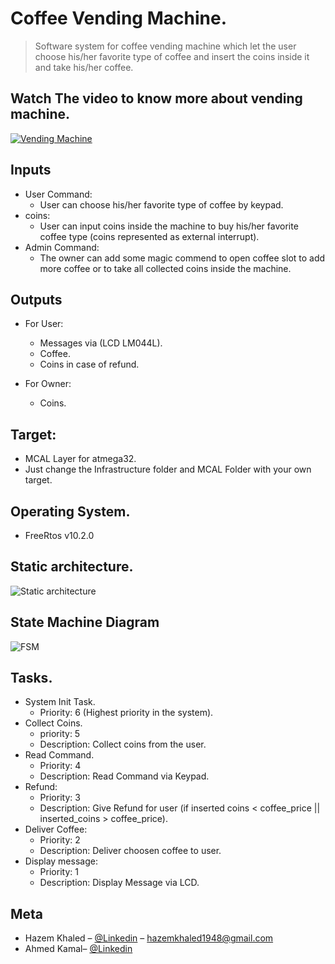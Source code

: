 # Coffee Vending Machine.
> Software system for coffee vending machine which let the user choose his/her favorite type of coffee and insert the coins inside it and take his/her coffee. 

## Watch The video to know more about vending machine.
[![Vending Machine](https://img.youtube.com/vi/2YR-EYTD62M/0.jpg)](https://www.youtube.com/watch?v=2YR-EYTD62M)


## Inputs

* User Command:
    * User can choose his/her favorite type of coffee by keypad.
* coins:
    * User can input coins inside the machine to buy his/her favorite coffee type (coins represented as external interrupt).
* Admin Command:
    * The owner can add some magic commend to open coffee slot to add more coffee or to take all collected coins inside the machine.
## Outputs

* For User:
    * Messages via (LCD LM044L).
    * Coffee.
    * Coins in case of refund.

* For Owner:
   * Coins.
## Target:
   * MCAL Layer for atmega32.
   * Just change the Infrastructure folder and MCAL Folder with your own target.
   
 ## Operating System.
* FreeRtos v10.2.0

## Static architecture.
![Static architecture](https://i.ibb.co/cvPfqhX/Static-Arch.png)

## State Machine Diagram
![FSM](https://i.ibb.co/TrCbrkQ/State-Machine-Diagram.png)


## Tasks.

* System Init Task.
    * Priority: 6 (Highest priority in the system).
* Collect Coins.
    * priority: 5  
    * Description: Collect coins from the user.
* Read Command.
    * Priority: 4
    * Description: Read Command via Keypad.
* Refund:
    * Priority: 3
    * Description: Give Refund for user (if inserted coins < coffee_price || inserted_coins > coffee_price). 
* Deliver Coffee:
    * Priority: 2
    * Description: Deliver choosen coffee to user.
* Display message:
    * Priority: 1
    * Description: Display Message via LCD.

## Meta

* Hazem Khaled – [@Linkedin](https://www.linkedin.com/in/hazem-khaled-407b1b17a/) – hazemkhaled1948@gmail.com
* Ahmed Kamal– [@Linkedin](https://www.linkedin.com/in/ahmedmkamal60/)
